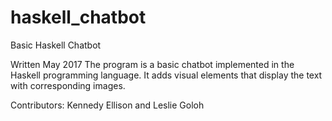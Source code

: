 # haskell_chatbot
Basic Haskell Chatbot

Written May 2017
The program is a basic chatbot implemented in the Haskell programming language. It adds visual elements that 
display the text with corresponding images.

Contributors: Kennedy Ellison and Leslie Goloh
